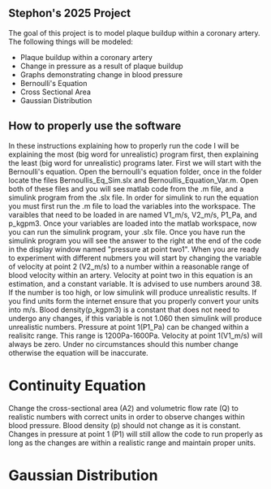## Stephon's 2025 Project
The goal of this project is to model plaque buildup within a coronary artery. The following things will be modeled:
- Plaque buildup within a coronary artery
- Change in pressure as a result of plaque buildup
- Graphs demonstrating change in blood pressure
- Bernoulli's Equation
- Cross Sectional Area
- Gaussian Distribution


## How to properly use the software
In these instructions explaining how to properly run the code I will be explaining the most (big word for unrealistic) program first, then explaining the least (big word for unrealistic) programs later. First we will start with the Bernoulli's equation. Open the bernoulli's equation folder, once in the folder locate the files Bernoullis_Eq_Sim.slx and Bernoullis_Equation_Var.m. Open both of these files and you will see matlab code from the .m file, and a simulink program from the .slx file. In order for simulink to run the equation you must first run the .m file to load the variables into the workspace. The varaibles that need to be loaded in are named V1_m/s, V2_m/s, P1_Pa, and p_kgpm3. Once your variables are loaded into the matlab workspace, now you can run the simulink program, your .slx file. Once you have run the simulink program you will see the answer to the right at the end of the code in the display window named "pressure at point two1". When you are ready to experiment with different nubmers you will start by changing the variable of velocity at point 2 (V2_m/s) to a number within a reasonable range of blood velocity within an artery. Velocity at point two in this equation is an estimation, and a constant variable. It is advised to use numbers around 38. If the number is too high, or low simulink will produce unrealistic results. If you find units form the internet ensure that you properly convert your units into m/s. Blood density(p_kgpm3) is a constant that does not need to undergo any changes, if this variable is not 1.060 then simulink will produce unrealistic numbers. Pressure at point 1(P1_Pa) can be changed within a realisitc range. This range is 1200Pa-1600Pa. Velocity at point 1(V1_m/s) will always be zero. Under no circumstances should this number change otherwise the equation will be inaccurate. 

# Continuity Equation
Change the cross-sectional area (A2) and volumetric flow rate (Q) to realistic numbers with correct units in order to observe changes within blood pressure. Blood density (p) should not change as it is constant. Changes in pressure at point 1 (P1) will still allow the code to run properly as long as the changes are within a realistic range and maintain proper units.

# Gaussian Distribution
